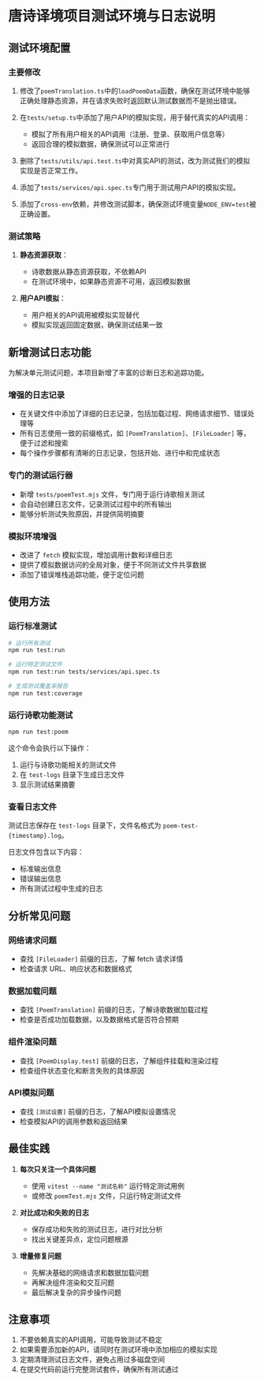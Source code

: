 # 唐诗译境项目测试环境与日志说明

## 测试环境配置

### 主要修改

1. 修改了`poemTranslation.ts`中的`loadPoemData`函数，确保在测试环境中能够正确处理静态资源，并在请求失败时返回默认测试数据而不是抛出错误。

2. 在`tests/setup.ts`中添加了用户API的模拟实现，用于替代真实的API调用：
   - 模拟了所有用户相关的API调用（注册、登录、获取用户信息等）
   - 返回合理的模拟数据，确保测试可以正常进行

3. 删除了`tests/utils/api.test.ts`中对真实API的测试，改为测试我们的模拟实现是否正常工作。

4. 添加了`tests/services/api.spec.ts`专门用于测试用户API的模拟实现。

5. 添加了`cross-env`依赖，并修改测试脚本，确保测试环境变量`NODE_ENV=test`被正确设置。

### 测试策略

1. **静态资源获取**：
   - 诗歌数据从静态资源获取，不依赖API
   - 在测试环境中，如果静态资源不可用，返回模拟数据

2. **用户API模拟**：
   - 用户相关的API调用被模拟实现替代
   - 模拟实现返回固定数据，确保测试结果一致

## 新增测试日志功能

为解决单元测试问题，本项目新增了丰富的诊断日志和追踪功能。

### 增强的日志记录

- 在关键文件中添加了详细的日志记录，包括加载过程、网络请求细节、错误处理等
- 所有日志使用一致的前缀格式，如 `[PoemTranslation]`、`[FileLoader]` 等，便于过滤和搜索
- 每个操作步骤都有清晰的日志记录，包括开始、进行中和完成状态

### 专门的测试运行器

- 新增 `tests/poemTest.mjs` 文件，专门用于运行诗歌相关测试
- 会自动创建日志文件，记录测试过程中的所有输出
- 能够分析测试失败原因，并提供简明摘要

### 模拟环境增强

- 改进了 `fetch` 模拟实现，增加调用计数和详细日志
- 提供了模拟数据访问的全局对象，便于不同测试文件共享数据
- 添加了错误堆栈追踪功能，便于定位问题

## 使用方法

### 运行标准测试

```bash
# 运行所有测试
npm run test:run

# 运行特定测试文件
npm run test:run tests/services/api.spec.ts

# 生成测试覆盖率报告
npm run test:coverage
```

### 运行诗歌功能测试

```bash
npm run test:poem
```

这个命令会执行以下操作：
1. 运行与诗歌功能相关的测试文件
2. 在 `test-logs` 目录下生成日志文件
3. 显示测试结果摘要

### 查看日志文件

测试日志保存在 `test-logs` 目录下，文件名格式为 `poem-test-{timestamp}.log`。

日志文件包含以下内容：
- 标准输出信息
- 错误输出信息
- 所有测试过程中生成的日志

## 分析常见问题

### 网络请求问题

- 查找 `[FileLoader]` 前缀的日志，了解 fetch 请求详情
- 检查请求 URL、响应状态和数据格式

### 数据加载问题

- 查找 `[PoemTranslation]` 前缀的日志，了解诗歌数据加载过程
- 检查是否成功加载数据，以及数据格式是否符合预期

### 组件渲染问题

- 查找 `[PoemDisplay.test]` 前缀的日志，了解组件挂载和渲染过程
- 检查组件状态变化和断言失败的具体原因

### API模拟问题

- 查找 `[测试设置]` 前缀的日志，了解API模拟设置情况
- 检查模拟API的调用参数和返回结果

## 最佳实践

1. **每次只关注一个具体问题**
   - 使用 `vitest --name "测试名称"` 运行特定测试用例
   - 或修改 `poemTest.mjs` 文件，只运行特定测试文件

2. **对比成功和失败的日志**
   - 保存成功和失败的测试日志，进行对比分析
   - 找出关键差异点，定位问题根源

3. **增量修复问题**
   - 先解决基础的网络请求和数据加载问题
   - 再解决组件渲染和交互问题
   - 最后解决复杂的异步操作问题

## 注意事项

1. 不要依赖真实的API调用，可能导致测试不稳定
2. 如果需要添加新的API，请同时在测试环境中添加相应的模拟实现
3. 定期清理测试日志文件，避免占用过多磁盘空间
4. 在提交代码前运行完整测试套件，确保所有测试通过 